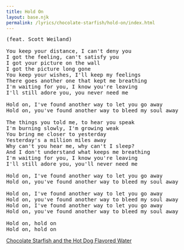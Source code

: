 ```yaml
---
title: Hold On
layout: base.njk
permalink: /lyrics/chocolate-starfish/hold-on/index.html
---
```

<pre>
(feat. Scott Weiland)

You keep your distance, I can't deny you
I got the feeling, can't satisfy you
I got your picture on the wall
I got the picture long gone
You keep your wishes, I'll keep my feelings
There goes another one that kept me breathing
I'm waiting for you, I know you're leaving
I'll still adore you, you never need me

Hold on, I've found another way to let you go away
Hold on, you've found another way to bleed my soul away

The things you told me, to hear you speak
I'm burning slowly, I'm growing weak
You bring me closer to yesterday
Yesterday's a million miles away
Why can't you hear me, why can't I sleep?
And I don't understand what keeps me breathing
I'm waiting for you, I know you're leaving
I'll still adore you, you'll never need me

Hold on, I've found another way to let you go away
Hold on, you've found another way to bleed my soul away

Hold on, I've found another way to let you go away
Hold on, you've found another way to bleed my soul away
Hold on, I've found another way to let you go away
Hold on, you've found another way to bleed my soul away

Hold on, hold on
Hold on, hold on
</pre>

[Chocolate Starfish and the Hot Dog Flavored Water](/lyrics/chocolate-starfish/)

